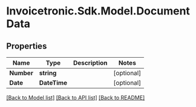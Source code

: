 # Invoicetronic.Sdk.Model.DocumentData

## Properties

Name | Type | Description | Notes
------------ | ------------- | ------------- | -------------
**Number** | **string** |  | [optional] 
**Date** | **DateTime** |  | [optional] 

[[Back to Model list]](../../README.md#documentation-for-models) [[Back to API list]](../../README.md#documentation-for-api-endpoints) [[Back to README]](../../README.md)

